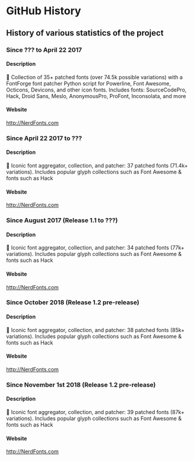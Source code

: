 
# GitHub History

## History of various statistics of the project

### Since ??? to April 22 2017

#### Description


:abcd: Collection of 35+ patched fonts (over 74.5k possible variations) with a FontForge font patcher Python script for Powerline, Font Awesome, Octicons, Devicons, and other icon fonts. Includes fonts: SourceCodePro, Hack, Droid Sans, Meslo, AnonymousPro, ProFont, Inconsolata, and more

#### Website

http://NerdFonts.com


### Since April 22 2017 to ???

#### Description

:abcd: Iconic font aggregator, collection, and patcher: 37 patched fonts (71.4k+ variations). Includes popular glyph collections such as Font Awesome & fonts such as Hack

#### Website

http://NerdFonts.com


### Since August 2017 (Release 1.1 to ???)

#### Description

:abcd: Iconic font aggregator, collection, and patcher: 34 patched fonts (77k+ variations). Includes popular glyph collections such as Font Awesome & fonts such as Hack

#### Website

http://NerdFonts.com


### Since October 2018 (Release 1.2 pre-release)

#### Description

:abcd: Iconic font aggregator, collection, and patcher: 38 patched fonts (85k+ variations). Includes popular glyph collections such as Font Awesome & fonts such as Hack

#### Website

http://NerdFonts.com


### Since November 1st 2018 (Release 1.2 pre-release)

#### Description

:abcd: Iconic font aggregator, collection, and patcher: 39 patched fonts (87k+ variations). Includes popular glyph collections such as Font Awesome & fonts such as Hack

#### Website

http://NerdFonts.com
